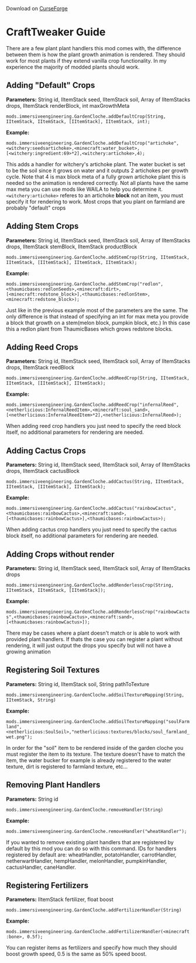 Download on [CurseForge](https://www.curseforge.com/minecraft/mc-mods/garden-cloche-backport)

# CraftTweaker Guide

There are a few plant plant handlers this mod comes with, the difference between them is how the plant growth animation is rendered.
They should work for most plants if they extend vanilla crop functionality. In my experience the majority of modded plants should work.

## Adding "Default" Crops

**Parameters:** String id, IItemStack seed, IItemStack soil, Array of IItemStacks drops, IItemStack renderBlock, int maxGrowthMeta

`mods.immersiveengineering.GardenCloche.addDefaultCrop(String, IItemStack, IItemStack, [IItemStack], IItemStack, int);`

**Example:**

`mods.immersiveengineering.GardenCloche.addDefaultCrop("artichoke",<witchery:seedsartichoke>,<minecraft:water_bucket>,[<witchery:ingredient:69>*2],<witchery:artichoke>,4);`

This adds a handler for witchery's artichoke plant. The water bucket is set to be the soil since it grows on water and it outputs 2 artichokes per growth cycle.
Note that 4 is max block meta of a fully grown artichoke plant this is needed so the animation is rendered correctly. Not all plants have the same max meta you can use mods like WAILA to help you determine it.
`<witchery:artichoke>` referes to an artichoke **block** not an item, you must specify it for rendering to work. Most crops that you plant on farmland are probably "default" crops

## Adding Stem Crops

**Parameters:** String id, IItemStack seed, IItemStack soil, Array of IItemStacks drops, IItemStack stemBlock, IItemStack productBlock

`mods.immersiveengineering.GardenCloche.addStemCrop(String, IItemStack, IItemStack, [IItemStack], IItemStack, IItemStack);`

**Example:**

`mods.immersiveengineering.GardenCloche.addStemCrop("redlon",<thaumicbases:redlonSeeds>,<minecraft:dirt>,[<minecraft:redstone_block>],<thaumicbases:redlonStem>,<minecraft:redstone_block>);`

Just like in the previous example most of the parameters are the same. The only difference is that instead of specifying an int for max meta you provide a block that growth on a stem(melon block, pumpkin block, etc.) 
In this case this a redlon plant from ThaumicBases which grows redstone blocks. 

## Adding Reed Crops

**Parameters:** String id, IItemStack seed, IItemStack soil, Array of IItemStacks drops, IItemStack reedBlock

`mods.immersiveengineering.GardenCloche.addReedCrop(String, IItemStack, IItemStack, [IItemStack], IItemStack);`

**Example:**

`mods.immersiveengineering.GardenCloche.addReedCrop("infernalReed",<netherlicious:InfernalReedItem>,<minecraft:soul_sand>,[<netherlicious:InfernalReedItem>*2],<netherlicious:InfernalReed>);`

When adding reed crop handlers you just need to specify the reed block itself, no additional parameters for rendering are needed.

## Adding Cactus Crops

**Parameters:** String id, IItemStack seed, IItemStack soil, Array of IItemStacks drops, IItemStack cactusBlock

`mods.immersiveengineering.GardenCloche.addCactus(String, IItemStack, IItemStack, [IItemStack], IItemStack);`

**Example:**

`mods.immersiveengineering.GardenCloche.addCactus("rainbowCactus",<thaumicbases:rainbowCactus>,<minecraft:sand>,[<thaumicbases:rainbowCactus>],<thaumicbases:rainbowCactus>);`

When adding cactus crop handlers you just need to specify the cactus block itself, no additional parameters for rendering are needed.

## Adding Crops without render

**Parameters:** String id, IItemStack seed, IItemStack soil, Array of IItemStacks drops

`mods.immersiveengineering.GardenCloche.addRenderlessCrop(String, IItemStack, IItemStack, [IItemStack]);`

**Example:**

`mods.immersiveengineering.GardenCloche.addRenderlessCrop("rainbowCactus",<thaumicbases:rainbowCactus>,<minecraft:sand>,[<thaumicbases:rainbowCactus>]);`

There may be cases where a plant doesn't match or is able to work with provided plant handlers. If thats the case you can register a plant without rendering, it will just output the drops you specify but will not have a growing animation

## Registering Soil Textures

**Parameters:** String id, IItemStack soil, String pathToTexture

`mods.immersiveengineering.GardenCloche.addSoilTextureMapping(String, IItemStack, String)`

**Example:**

`mods.immersiveengineering.GardenCloche.addSoilTextureMapping("soulFarmland",<netherlicious:SoulSoil>,"netherlicious:textures/blocks/soul_farmland_wet.png");`

In order for the "soil" item to be rendered inside of the garden cloche you must register the item to its texture. The texture doesn't have to match the item, the water bucker for example is already registered to the water texture, dirt is registered to farmland texture, etc...

## Removing Plant Handlers

**Parameters:** String id

`mods.immersiveengineering.GardenCloche.removeHandler(String)`

**Example:**

`mods.immersiveengineering.GardenCloche.removeHandler("wheatHandler");`

If you wanted to remove existing plant handlers that are registered by default by this mod you can do so with this command. IDs for handlers registered by default are: wheatHandler, potatoHandler, carrotHandler, netherwartHandler, hempHandler, melonHandler, pumpkinHandler, cactusHandler, caneHandler. 

## Registering Fertilizers

**Parameters:** IItemStack fertilizer, float boost

`mods.immersiveengineering.GardenCloche.addFertilizerHandler(String)`

**Example:**

`mods.immersiveengineering.GardenCloche.addFertilizerHandler(<minecraft:bone>, 0.5f);`

You can register items as fertilizers and specify how much they should boost growth speed, 0.5 is the same as 50% speed boost.





